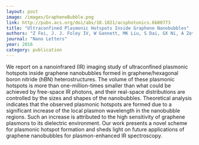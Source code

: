 ```yaml
---
layout: post
image: /images/GrapheneBubble.png
link: http://pubs.acs.org/doi/abs/10.1021/acsphotonics.6b00773
title: "Ultraconfined Plasmonic Hotspots Inside Graphene Nanobubbles"
authors: "Z Fei, J. J. Foley IV, W Gannett, MK Liu, S Dai, GX Ni, A Zettl, MM Fogler, GP Wiederrecht, SK Gray, DN Basov"
journal: "Nano Letters"
year: 2016
category: publication
---
```

We report on a nanoinfrared (IR) imaging study of ultraconfined plasmonic hotspots inside graphene nanobubbles formed in graphene/hexagonal boron nitride (hBN) heterostructures. The volume of these plasmonic hotspots is more than one-million-times smaller than what could be achieved by free-space IR photons, and their real-space distributions are controlled by the sizes and shapes of the nanobubbles. Theoretical analysis indicates that the observed plasmonic hotspots are formed due to a significant increase of the local plasmon wavelength in the nanobubble regions. Such an increase is attributed to the high sensitivity of graphene plasmons to its dielectric environment. Our work presents a novel scheme for plasmonic hotspot formation and sheds light on future applications of graphene nanobubbles for plasmon-enhanced IR spectroscopy.
